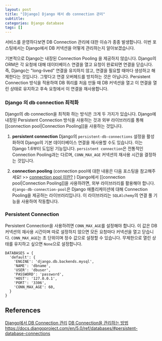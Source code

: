 ```yaml
---
layout: post
title: "[Django] Django 에서 db connection 관리"
subtitle:
categories: Django database
tags: []
---
```


서비스를 운영하다보면 DB Connection 관리에 대한 이슈가 종종 발생합니다. 이번 포스팅에서는 Django에서 DB 커넥션을 어떻게 관리하는지 알아보겠습니다.

기본적으로 Django는 내장된 Connection Pooling 을 제공하지 않습니다. Django의 ORM은 각 요청에 대해 데이터베이스 연결을 열고 요청이 완료되면 연결을 닫습니다. 즉, Django는 "long-lived" 연결을 유지하지 않고, 연결을 필요할 때마다 생성하고 해제한다는 것입니다. 그렇다고 연결 오버헤드를 방치하는 것은 아닙니다. Persistent Connection 방식을 적용하여 DB 쿼리를 처음 만들 때 DB 커넥션을 열고 이 연결을 열린 상태로 유지하고 후속 요청에서 이 연결을 재사용합니다.

### Django 의 db connection 최적화
Django의 db connection을 최적화 하는 방식은 크게 두 가지가 있습니다. Django에 내장된 Persistent Connection 방식을 사용하는 것과 외부 라이브러리를 통해 [[connection pool|Connection Pooling]]을 사용하는 것입니다. 

1. **persistent connection**
	Django의 `persistent-db-connections` 설정을 활성화하여 Django의 기본 데이터베이스 연결을 재사용할 수도 있습니다. 이는 Django 1.6부터 도입된 기능입니다. `persistent connection`은 전통적인 Connection Pooling과는 다르며, `CONN_MAX_AGE` 커넥션의 재사용 시간을 결정하는 것입니다.

2. **connection pooling**
	(connection pool에 대한 내용은 다음 포스팅을 참고해주세요! >> [connection pool 이란?]()  )
	Django에서 [[connection pool|Connection Pooling]]을 사용하려면, 외부 라이브러리를 활용해야 합니다. `django-db-connection-pool`은 Django 애플리케이션에 대해 Connection Pooling을 제공하는 라이브러리입니다. 이 라이브러리는 `SQLAlchemy`의 연결 풀 기능을 사용하여 작동합니다.

### Persistent Connection
Persistent Connection을 사용하려면 `CONN_MAX_AGE`를 설정해야 합니다. 이 값은 DB 커넥션의 재사용 시간이며 따로 설정하지 않으면 모든 요청마다 커넥션을 열고 닫습니다. `CONN_MAX_AGE`는 초 단위이며 정수 값으로 설정할 수 있습니다. 무제한으로 열린 상태를 유지하고 싶으면 `None`으로 설정합니다. 

```
DATABASES = {
  'default': {
    'ENGINE': 'django.db.backends.mysql',
    'NAME': 'dbname',
    'USER': 'dbuser',
    'PASSWORD': 'password',
    'HOST': '127.0.0.1',
    'PORT': '3306',
    'CONN_MAX_AGE': 60,
  }
}
```

## References
[Django에서 DB Connection 관리](https://seungho-jeong.github.io/technology/computer-science/django-db-connections/)
[DB Connection을 관리하는 방법](https://americanopeople.tistory.com/260)
https://docs.djangoproject.com/en/5.0/ref/databases/#persistent-database-connections
